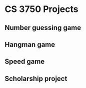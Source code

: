 # CS 3750 Projects

## Number guessing game

## Hangman game

## Speed game

## Scholarship project
